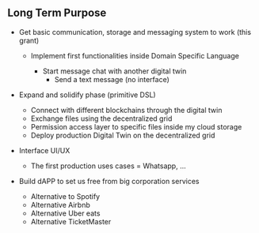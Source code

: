 ## Long Term Purpose

- Get basic communication, storage and messaging system to work (this grant)
    - Implement first functionalities inside Domain Specific Language

        - Start message chat with another digital twin 
            - Send a text message (no interface)

- Expand and solidify phase (primitive DSL) 
    - Connect with different blockchains through the digital twin
    - Exchange files using the decentralized grid
    - Permission access layer to specific files inside my cloud storage
    - Deploy production Digital Twin on the decentralized grid

- Interface UI/UX
    - The first production uses cases = Whatsapp, ...

- Build dAPP to set us free from big corporation services 
    - Alternative to Spotify 
    - Alternative Airbnb 
    - Alternative Uber eats
    - Alternative TicketMaster
